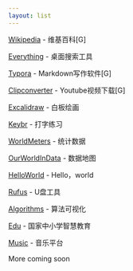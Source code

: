```yaml
---
layout: list
---
```


[Wikipedia](https://zh.wikipedia.org/zh-hans/Wikipedia:%E9%A6%96%E9%A1%B5) - 维基百科[G]

[Everything](https://www.voidtools.com/) - 桌面搜索工具

[Typora](https://typora.io/) - Markdown写作软件[G]

[Clipconverter](https://www.clipconverter.cc/) - Youtube视频下载[G]

[Excalidraw](https://excalidraw.com/) - 白板绘画

[Keybr](https://www.keybr.com/) - 打字练习

[WorldMeters](https://www.worldometers.info/cn/) - 统计数据

[OurWorldInData](https://ourworldindata.org/) - 数据地图

[HelloWorld](http://helloworldcollection.de/) - Hello，world

[Rufus](https://rufus.ie/downloads/) - U盘工具

[Algorithms](https://gallery.selfboot.cn/zh/algorithms) - 算法可视化

[Edu](https://basic.smartedu.cn/) - 国家中小学智慧教育

[Music](https://zvu4no.org/) - 音乐平台

More coming soon
